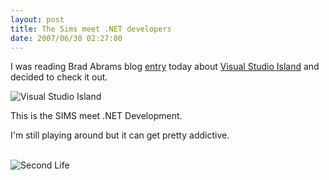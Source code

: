 ```yaml
---
layout: post
title: The Sims meet .NET developers
date: 2007/06/30 02:27:00
---
```



I was reading Brad Abrams blog [entry](http://blogs.msdn.com/brada/archive/2007/06/28/visual-studio-in-second-life.aspx) today about [Visual Studio Island](https://www.visualstudioisland.com/) and decided to check it out.

![Visual Studio Island](/blogs/jason_meridth/VisualStudioIsland.jpg) 

This is the SIMS meet .NET Development.

I'm still playing around but it can get pretty addictive.  
 

![Second Life](/blogs/jason_meridth/secondLife.JPG)
